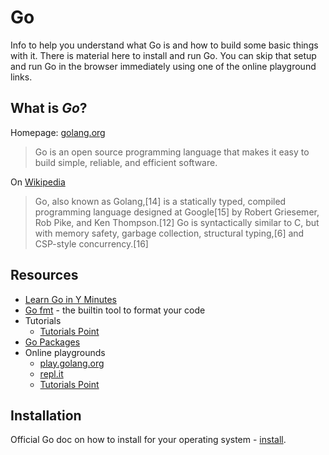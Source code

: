 # Go

Info to help you understand what Go is and how to build some basic things with it. There is material here to install and run Go. You can skip that setup and run Go in the browser immediately using one of the online playground links.

## What is _Go_?

Homepage: [golang.org](https://golang.org/)

> Go is an open source programming language that makes it easy to build simple, reliable, and efficient software.

On [Wikipedia](https://en.wikipedia.org/wiki/Go_(programming_language))

> Go, also known as Golang,[14] is a statically typed, compiled programming language designed at Google[15] by Robert Griesemer, Rob Pike, and Ken Thompson.[12] Go is syntactically similar to C, but with memory safety, garbage collection, structural typing,[6] and CSP-style concurrency.[16] 

## Resources

- [Learn Go in Y Minutes](https://learnxinyminutes.com/docs/go/)
- [Go fmt](https://blog.golang.org/go-fmt-your-code) - the builtin tool to format your code
- Tutorials
    * [Tutorials Point](https://www.tutorialspoint.com/go/index.htm)
- [Go Packages](https://golang.org/pkg/)
- Online playgrounds
    * [play.golang.org](https://play.golang.org/)
    * [repl.it](https://repl.it/languages/go)
    * [Tutorials Point](https://www.tutorialspoint.com/execute_golang_online.php)
    
## Installation

Official Go doc on how to install for your operating system - [install](https://golang.org/doc/install#install).
